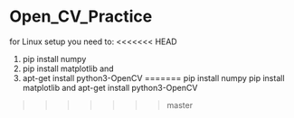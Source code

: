 # Open_CV_Practice

for Linux setup you need to: 
<<<<<<< HEAD
1) pip install numpy
2) pip install matplotlib and
3) apt-get install python3-OpenCV
=======
pip install numpy
pip install matplotlib and
apt-get install python3-OpenCV
>>>>>>> master
